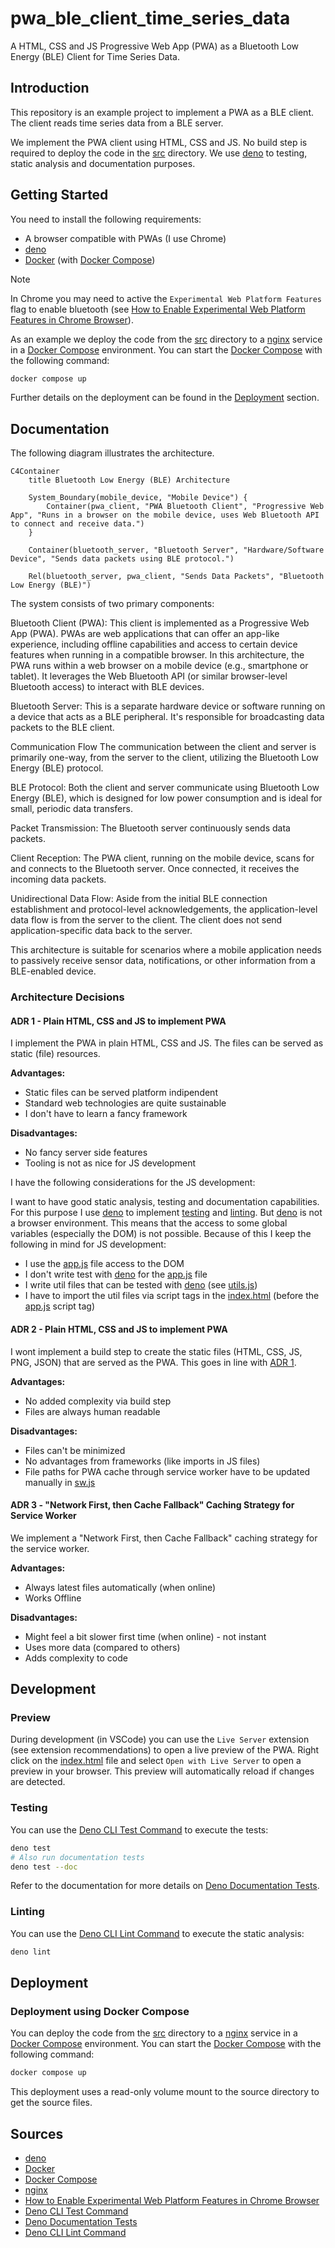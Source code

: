 # pwa_ble_client_time_series_data

A HTML, CSS and JS Progressive Web App (PWA) as a Bluetooth Low Energy (BLE) Client for Time Series Data.

## Introduction

This repository is an example project to implement a PWA as a BLE client. The client reads time series data from a BLE server.

We implement the PWA client using HTML, CSS and JS. No build step is required to deploy the code in the [src](./src) directory. We use [deno] to testing, static analysis and documentation purposes.

## Getting Started

You need to install the following requirements:

- A browser compatible with PWAs (I use Chrome)
- [deno]
- [Docker] (with [Docker Compose])

> [!NOTE]
> In Chrome you may need to active the `Experimental Web Platform Features` flag to enable bluetooth (see [How to Enable Experimental Web Platform Features in Chrome Browser]).

As an example we deploy the code from the [src](./src) directory to a [nginx] service in a [Docker Compose] environment. You can start the [Docker Compose] with the following command:

```bash
docker compose up
```

Further details on the deployment can be found in the [Deployment](#deployment) section.

## Documentation

The following diagram illustrates the architecture.

```mermaid
C4Container
    title Bluetooth Low Energy (BLE) Architecture

    System_Boundary(mobile_device, "Mobile Device") {
        Container(pwa_client, "PWA Bluetooth Client", "Progressive Web App", "Runs in a browser on the mobile device, uses Web Bluetooth API to connect and receive data.")
    }

    Container(bluetooth_server, "Bluetooth Server", "Hardware/Software Device", "Sends data packets using BLE protocol.")

    Rel(bluetooth_server, pwa_client, "Sends Data Packets", "Bluetooth Low Energy (BLE)")
```

The system consists of two primary components:

Bluetooth Client (PWA): This client is implemented as a Progressive Web App (PWA). PWAs are web applications that can offer an app-like experience, including offline capabilities and access to certain device features when running in a compatible browser. In this architecture, the PWA runs within a web browser on a mobile device (e.g., smartphone or tablet). It leverages the Web Bluetooth API (or similar browser-level Bluetooth access) to interact with BLE devices.

Bluetooth Server: This is a separate hardware device or software running on a device that acts as a BLE peripheral. It's responsible for broadcasting data packets to the BLE client.

Communication Flow
The communication between the client and server is primarily one-way, from the server to the client, utilizing the Bluetooth Low Energy (BLE) protocol.

BLE Protocol: Both the client and server communicate using Bluetooth Low Energy (BLE), which is designed for low power consumption and is ideal for small, periodic data transfers.

Packet Transmission: The Bluetooth server continuously sends data packets.

Client Reception: The PWA client, running on the mobile device, scans for and connects to the Bluetooth server. Once connected, it receives the incoming data packets.

Unidirectional Data Flow: Aside from the initial BLE connection establishment and protocol-level acknowledgements, the application-level data flow is from the server to the client. The client does not send application-specific data back to the server.

This architecture is suitable for scenarios where a mobile application needs to passively receive sensor data, notifications, or other information from a BLE-enabled device.

### Architecture Decisions

#### ADR 1 - Plain HTML, CSS and JS to implement PWA

I implement the PWA in plain HTML, CSS and JS. The files can be served as static (file) resources.

**Advantages:**

- Static files can be served platform indipendent
- Standard web technologies are quite sustainable
- I don't have to learn a fancy framework

**Disadvantages:**

- No fancy server side features
- Tooling is not as nice for JS development

I have the following considerations for the JS development:

I want to have good static analysis, testing and documentation capabilities. For this purpose I use [deno] to implement [testing](#testing) and [linting](#linting). But [deno] is not a browser environment. This means that the access to some global variables (especially the DOM) is not possible. Because of this I keep the following in mind for JS development:

- I use the [app.js](./src/app.js) file access to the DOM
- I don't write test with [deno] for the [app.js](./src/app.js) file
- I write util files that can be tested with [deno] (see [utils.js](./src/utils.js))
- I have to import the util files via script tags in the [index.html](./src/index.html) (before the [app.js](./src/app.js) script tag)

#### ADR 2 - Plain HTML, CSS and JS to implement PWA

I wont implement a build step to create the static files (HTML, CSS, JS, PNG, JSON) that are served as the PWA. This goes in line with [ADR 1](#adr-1---plain-html-css-and-js-to-implement-pwa).

**Advantages:**

- No added complexity via build step
- Files are always human readable

**Disadvantages:**

- Files can't be minimized
- No advantages from frameworks (like imports in JS files)
- File paths for PWA cache through service worker have to be updated manually in [sw.js](./src/sw.js)

#### ADR 3 - "Network First, then Cache Fallback" Caching Strategy for Service Worker

We implement a "Network First, then Cache Fallback" caching strategy for the service worker.

**Advantages:**

- Always latest files automatically (when online)
- Works Offline

**Disadvantages:**

- Might feel a bit slower first time (when online) - not instant
- Uses more data (compared to others)
- Adds complexity to code

## Development

### Preview

During development (in VSCode) you can use the `Live Server` extension (see extension recommendations) to open a live preview of the PWA. Right click on the [index.html](./src/index.html) file and select `Open with Live Server` to open a preview in your browser. This preview will automatically reload if changes are detected.

### Testing

You can use the [Deno CLI Test Command] to execute the tests:

```bash
deno test
# Also run documentation tests
deno test --doc
```

Refer to the documentation for more details on [Deno Documentation Tests].

### Linting

You can use the [Deno CLI Lint Command] to execute the static analysis:

```bash
deno lint
```

## Deployment

### Deployment using Docker Compose

You can deploy the code from the [src](./src) directory to a [nginx] service in a [Docker Compose] environment. You can start the [Docker Compose] with the following command:

```bash
docker compose up
```

This deployment uses a read-only volume mount to the source directory to get the source files.

## Sources

- [deno]
- [Docker]
- [Docker Compose]
- [nginx]
- [How to Enable Experimental Web Platform Features in Chrome Browser]
- [Deno CLI Test Command]
- [Deno Documentation Tests]
- [Deno CLI Lint Command]

[deno]: https://deno.com/
[Docker]: https://www.docker.com/
[Docker Compose]: https://docs.docker.com/compose/
[nginx]: https://nginx.org/en/
[How to Enable Experimental Web Platform Features in Chrome Browser]: https://techviral.net/enable-experimental-web-platform-features-in-chrome/
[Deno CLI Test Command]: https://docs.deno.com/runtime/reference/cli/test/
[Deno Documentation Tests]: https://docs.deno.com/runtime/reference/documentation/
[Deno CLI Lint Command]: https://docs.deno.com/runtime/reference/cli/lint/